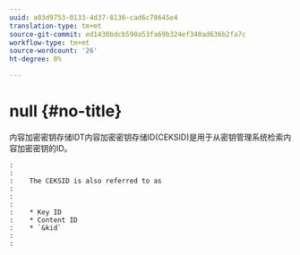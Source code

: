 ```yaml
---
uuid: a03d9753-0133-4d37-8136-cad6c78645e4
translation-type: tm+mt
source-git-commit: ed1430bdcb590a53fa69b324ef340ad636b2fa7c
workflow-type: tm+mt
source-wordcount: '26'
ht-degree: 0%

---
```



# null {#no-title}

内容加密密钥存储IDT内容加密密钥存储ID(CEKSID)是用于从密钥管理系统检索内容加密密钥的ID。

```
:    
:    
:    The CEKSID is also referred to as
:    
:    
:    
:    * Key ID
:    * Content ID
:    * `&kid`
:    
:    
```
